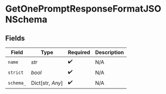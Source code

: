 # GetOnePromptResponseFormatJSONSchema


## Fields

| Field              | Type               | Required           | Description        |
| ------------------ | ------------------ | ------------------ | ------------------ |
| `name`             | *str*              | :heavy_check_mark: | N/A                |
| `strict`           | *bool*             | :heavy_check_mark: | N/A                |
| `schema_`          | Dict[str, *Any*]   | :heavy_check_mark: | N/A                |